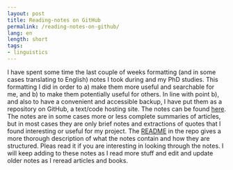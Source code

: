 ```yaml
---
layout: post
title: Reading-notes on GitHub
permalink: /reading-notes-on-github/
lang: en
length: short
tags:
- linguistics
---
```


<!-- Nr. of notes: git ls-files | grep "\.md$" | wc -l -->
I have spent some time the last couple of weeks formatting (and in some cases translating to English) notes I took during and my PhD studies. This formatting I did in order to a)&nbsp;make them more useful and searchable for me, and b)&nbsp;to make them potentially useful for others. In line with point&nbsp;b), and also to have a convenient and accessible backup, I have put them as a repository on GitHub, a text/code hosting site. The notes can be found [here](https://github.com/andreasmhallberg/readingnotes). The notes are in some cases more or less complete summaries of articles, but in most cases they are only brief notes and extractions of quotes that I found interesting or useful for my project. The [README](https://github.com/andreasmhallberg/readingnotes/#readme) in the repo gives a more thorough description of what the notes contain and how they are structured. Pleas read it if you are interesting in looking through the notes. I will keep adding to these notes as I read more stuff and edit and update older notes as I reread articles and books.
